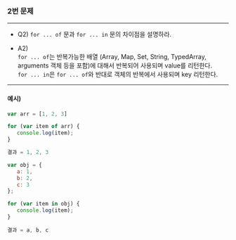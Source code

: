 ### 2번 문제

---

- Q2) `for ... of` 문과 `for ... in` 문의 차이점을 설명하라.

- A2)    
`for ... of`는 반복가능한 배열 (Array, Map, Set, String, TypedArray, arguments 객체 등을 포함)에 대해서 반복되어 사용되며 value를 리턴한다.   
`for ... in`은 `for ... of`와 반대로 객체의 반복에서 사용되며 key 리턴한다.

---

#### 예시)

```javascript
var arr = [1, 2, 3]   

for (var item of arr) {  
   console.log(item);  
} 

결과 = 1, 2, 3
```
```javascript
var obj = {   
   a: 1,   
   b: 2,   
   c: 3   
};   

for (var item in obj) {   
   console.log(item);   
} 
 
결과 = a, b, c
```
